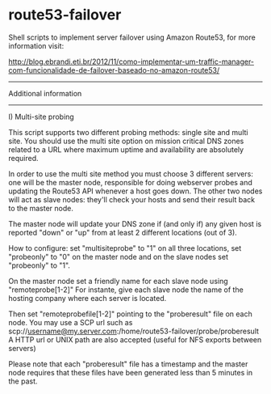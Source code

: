 route53-failover
================

Shell scripts to implement server failover using Amazon Route53, for more information visit:

http://blog.ebrandi.eti.br/2012/11/como-implementar-um-traffic-manager-com-funcionalidade-de-failover-baseado-no-amazon-route53/


**********************
Additional information
**********************

I) Multi-site probing

This script supports two different probing methods: single site and multi site.
You should use the multi site option on mission critical DNS zones related to a URL where
maximum uptime and availability are absolutely required.

In order to use the multi site method you must choose 3 different servers:
one will be the master node, responsible for doing webserver probes and updating the
Route53 API whenever a host goes down.
The other two nodes will act as slave nodes: they'll check your hosts and
send their result back to the master node.

The master node will update your DNS zone if (and only if) any given host
is reported "down" or "up" from at least 2 different locations (out of 3).

How to configure: set "multisiteprobe" to "1" on all three locations,
set "probeonly" to "0" on the master node and on the slave nodes set 
"probeonly" to "1".

On the master node set a friendly name for each slave node using "remoteprobe[1-2]"
For instante, give each slave node the name of the hosting company where each
server is located.

Then set "remoteprobefile[1-2]" pointing to the "proberesult" file on each node.
You may use a SCP url such as scp://username@my.server.com:/home/route53-failover/probe/proberesult
A HTTP url or UNIX path are also accepted (useful for NFS exports between servers)

Please note that each "proberesult" file has a timestamp and the master node
requires that these files have been generated less than 5 minutes in the past.

